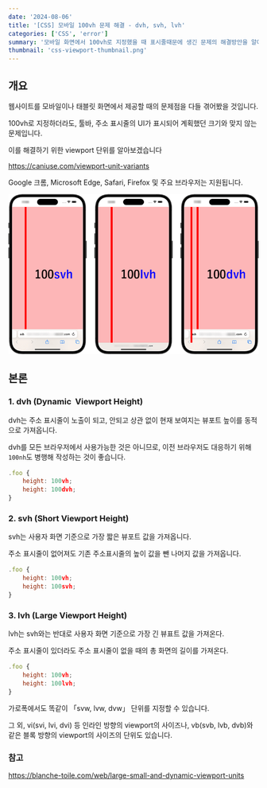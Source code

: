 ```yaml
---
date: '2024-08-06'
title: '[CSS] 모바일 100vh 문제 해결 - dvh, svh, lvh'
categories: ['CSS', 'error']
summary: '모바일 화면에서 100vh로 지정했을 때 표시줄때문에 생긴 문제의 해결방안을 알아보자.'
thumbnail: 'css-viewport-thumbnail.png'
---
```


## 개요

웹사이트를 모바일이나 태블릿 화면에서 제공할 때의 문제점을 다들 겪어봤을 것입니다.

100vh로 지정하더라도, 툴바, 주소 표시줄의 UI가 표시되어 계획했던 크기와 맞지 않는 문제입니다.

이를 해결하기 위한 viewport 단위를 알아보겠습니다

https://caniuse.com/viewport-unit-variants

Google 크롬, Microsoft Edge, Safari, Firefox 및 주요 브라우저는 지원됩니다.

![vh image](dvh.png)

## 본론

### 1. dvh (Dynamic  **Viewport Height)**

dvh는 주소 표시줄이 노출이 되고, 안되고 상관 없이 현재 보여지는 뷰포트 높이를 동적으로 가져옵니다.

dvh를 모든 브라우저에서 사용가능한 것은 아니므로, 이전 브라우저도 대응하기 위해 `100nh`도 병행해 작성하는 것이 좋습니다.

```jsx
.foo {
    height: 100vh;
    height: 100dvh;
}
```

### 2. svh (Short Viewport Height)

svh는 사용자 화면 기준으로 가장 짧은 뷰포트 값을 가져옵니다.

주소 표시줄이 없어져도 기존 주소표시줄의 높이 값을 뺀 나머지 값을 가져옵니다.

```jsx
.foo {
    height: 100vh;
    height: 100svh;
}
```

### 3. lvh (Large Viewport Height)

lvh는 svh와는 반대로 사용자 화면 기준으로 가장 긴 뷰표트 값을 가져온다.

주소 표시줄이 있더라도 주소 표시줄이 없을 때의 총 화면의 길이를 가져온다.

```jsx
.foo {
    height: 100vh;
    height: 100lvh;
}
```

가로폭에서도 똑같이 「svw, lvw, dvw」 단위를 지정할 수 있습니다.

그 외, vi(svi, lvi, dvi) 등 인라인 방향의 viewport의 사이즈나, vb(svb, lvb, dvb)와 같은 블록 방향의 viewport의 사이즈의 단위도 있습니다.

### 참고

https://blanche-toile.com/web/large-small-and-dynamic-viewport-units
